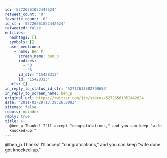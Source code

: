 ```yaml
---
id: '52726561052442624'
retweet_count: '0'
favorite_count: '0'
id_str: '52726561052442624'
retweeted: false
entities:
  hashtags: []
  symbols: []
  user_mentions:
    - name: Ben P
      screen_name: ben_p
      indices:
        - '0'
        - '6'
      id_str: '15428313'
      id: '15428313'
  urls: []
in_reply_to_status_id_str: '52717613582790656'
in_reply_to_screen_name: ben_p
original_url: https://twitter.com/jth/status/52726561052442624
date: '2011-03-29T13:39:26.000Z'
sitemap: false
robots: noindex
reply: true
title: >-
  @ben_p Thanks! I'll accept "congratulations," and you can keep "wife done got
  knocked-up."
---
```


@ben_p Thanks! I'll accept "congratulations," and you can keep "wife done got knocked-up."